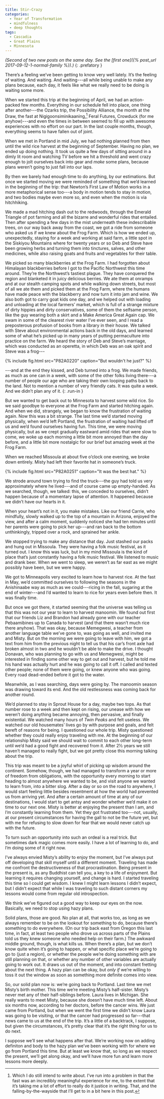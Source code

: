 ```yaml
---
title: Stir-Crazy
categories:
  - Year of Transformation
  - mindfulness
  - deep thoughts
tags:
  - Cascadia
  - Great Plains
  - Minnesota
---
```


*(Second of two new posts on the same day. See the [first one]({% post_url 2017-09-12-1-normal-family
%}).)*
{: .prefatory }

There’s a feeling we’ve been getting to know very well lately. It’s the feeling of waiting. And
waiting. And waiting---all while being unable to make any plans because, each day, it feels like
what we really need to be doing is waiting some more.

When we started this trip at the beginning of April, we had an action-packed few months. Everything
in our schedule fell into place, one thing after another---the Ozarks trip, the Possibility
Alliance, the month at the Draw, the fast at Ni&shy;gig&shy;oons&shy;imin&shy;ikaa&shy;ning,[^1]
Feral Futures, Crowduck (for me anyhow)---and even the times in between seemed to fill up with
awesome experiences with no effort on our part. In the last couple months, though, everything seems
to have fallen out of joint.

[^1]: Which I do still intend to write about. I’ve run into a problem in that the fast was an
    incredibly meaningful experience for me, to the extent that it’s taking me a lot of effort to
    really do it justice in writing. That, and the falling-by-the-wayside that I’ll get to in a bit
    here in this post.

When we met in Portland in mid July, we had nothing planned from then until the wild rice harvest at
the beginning of September. Having no plan, we ended up doing nothing. It took us quite a few days
of sitting around in a dimly lit room and watching TV before we hit a threshold and went crazy
enough to jolt ourselves back into gear and *make* some plans, because plans weren’t going to just
fall into our laps.

By then we barely had enough time to do anything, by our estimations. But once we started moving we
were reminded of something that we’d learned in the beginning of the trip: that Newton’s First Law
of Motion works in a more metaphorical sense too---a body in motion tends to stay in motion, and two
bodies maybe even more so, and even when the motion is via hitchhiking.

We made a mad hitching dash out to the redwoods, through the Emerald Triangle of pot farming and
all the bizarre and wonderful rides that entailed. Then after spending a few days in the mist
underneath these indescribable trees, on our way back away from the coast, we got a ride from
someone who asked us if we knew about the Frog Farm. Which is how we ended up, unexpectedly, staying
for a week and working at said farm, a little spot in the Siskiyou Mountains where for twenty years
or so Deb and Steve have been growing herbs and turning them into tinctures, salves, and other
medicines, while also raising goats and fruits and vegetables for their table.

We picked so many blackberries at the Frog Farm. I had forgotten about Himalayan blackberries before
I got to the Pacific Northwest this time around. They’re the Northwest’s tastiest plague. They have
conquered the region and blanketed it in juicy delicious berries. We ate them at onramps and at our
stealth camping spots and while walking down streets, but most of all we ate them and picked them at
the Frog Farm, where the humans have made peace with the blackberry and now turn it into jam and
wine. We also both got to carry goat kids one day, and we helped out with loading and unloading at
the local farmers’ market, which is full of a strange mixture of dirty hippies and dirty
conservatives, some of them the selfsame person, like the guy wearing both a skirt and a Make
America Great Again cap. We swam in some of the clearest river water I’ve ever seen, and I read
a preposterous profusion of books from a library in their house. We talked with Steve about
environmental actions back in the old days, and learned some of what he’s picked up in many years of
putting permaculture into practice on the farm. We heard the story of Deb and Steve’s marriage,
which was conducted as an operetta, in which Deb was an oak spirit and Steve was a frog---

{% include fig.html src="P82A0220" caption="But wouldn't he just?" %}

---and at the end they kissed, and Deb turned into a frog. We made friends, as much as one can in
a week, with some of the other folks living there---a number of people our age who are taking their
own looping paths back to the land. Not to mention a number of very friendly cats. It was quite
a week. And we didn’t plan any of it.
{: .run-in }

But we wanted to get back out to Minnesota to harvest some wild rice. So we said goodbye to everyone
at the Frog Farm and started hitching again. And when we did, strangely, we began to know the
frustration of waiting again. Now this was a bit strange. The last time we’d started moving
physically, when we’d left Portland, the frustration of waiting had lifted off us and we’d found
ourselves having fun. This time, we were moving physically, but as we crept gradually eastward amid
rides that were slow to come, we woke up each morning a little bit more annoyed than the day before,
and a little bit more nostalgic for our brief but amazing week at the Frog Farm.

When we reached Missoula at about five o’clock one evening, we broke down entirely. Misty had left
their favorite hat in someone’s truck.

{% include fig.html src="P82A0251" caption="It was the best hat." %}

We strode around town trying to find the truck---the guy had told us very approximately where he
lived---and of course came up empty-handed. As we searched, though, we talked: this, we conceded to
ourselves, didn’t happen because of a momentary lapse of attention. It happened because we didn’t
have our hearts in it. 

When your heart’s not in it, you make mistakes. Like our friend Carrie, who mindfully, slowly walked
up to the top of a mountain in Arizona, enjoyed the view, and after a calm moment, suddenly noticed
she had ten minutes until her parents were going to pick her up---and ran back to the bottom
unthinkingly, tripped over a rock, and sprained her ankle.

We stopped trying to make any distance that day. Just stashed our packs and hung out in Missoula.
They were having a folk music festival, as it turned out. I know this was luck, but in my mind
Missoula is the kind of place that’s just constantly having a folk music festival. We listened to
music and drank beer. When we went to sleep, we weren’t as far east as we might possibly have been,
but we were happy.

We got to Minneapolis very excited to learn how to harvest rice. At the fast in May,
we’d committed ourselves to following the seasons in the Anishinaabe way as much as we
could---ricing in the fall, sugaring at the end of winter---and I’d wanted to learn to rice for
years even before then. It was finally time.

But once we got there, it started seeming that the universe was telling us that this was not our
year to learn to harvest manoomin. We found out first that our friends Liz and Brandon had already
gone with our teacher Pebaamibines up to Canada to harvest (and that there wasn’t much rice there
anyhow). That was okay, because Memegwesi, a teacher from another language table we’ve gone to, was
going as well, and invited me and Misty. But on the morning we were going to leave with him, we got
a text from him from the previous night to tell us that his car’s front axle had broken almost in
two and he wouldn’t be able to make the drive. I thought Donavan, who was planning to go with us and
Memegwesi, might be interested in finding some other way to get out and harvest, but he told me his
hand was actually hurt and he was going to call it off. I called and texted other people; none of
them were going, or knew anyone who was going. Every road dead-ended before it got to the water.

Meanwhile, as I was searching, days were going by. The manoomin season was drawing toward its end.
And the old restlessness was coming back for another round.

We’d planned to stay in Sprout House for a day, maybe two tops. As that number rose to a week and
then kept on rising, our unease with how we weren’t doing anything became annoying, then pervasive,
and finally existential. We watched many hours of *Twin Peaks* and felt useless. We watched our old
housemates’ lives go by with purpose and goals, and felt bereft of reasons for being. I questioned
our whole trip. Misty questioned whether they could really enjoy traveling with me. At the beginning
of our relationship Misty said we should wait to commit to each other long-term until we’d had
a good fight and recovered from it. After 2½ years we still haven’t managed to really fight, but we
got pretty close this morning talking about the trip.

This trip was meant to be a joyful whirl of picking up wisdom around the continent. Somehow, though,
we had managed to transform a year or more of freedom from obligations, with the opportunity every
morning to start heading to almost anywhere we wanted to be, and visit anyone we wanted to learn
from, into a bitter slog. After a day or so on the road to anywhere, I would start feeling little
besides resentment at how the world had prevented us from arriving yet. And after a certain amount
of time at any of our destinations, I would start to get antsy and wonder whether we’d make it on
time to our next one. Misty is better at enjoying the present than I am, and I’m constantly learning
from them. Yet they got frustrated too---not, usually, at our present circumstances for having the
gall to not be the future yet, but with me for refusing to slow down for fear that we would never
catch up with the future.

To turn such an opportunity into such an ordeal is a real trick. But sometimes dark magic comes more
easily. I have a lot of learning to do, and I’m doing some of it right now.

I’ve always envied Misty’s ability to enjoy the moment, but I’ve always put off developing that
skill myself until a different moment. Traveling has made me confront the destructiveness of that
procrastination. Being present in the present is, as any Buddhist can tell you, a key to a life of
enjoyment. But learning it requires changing yourself, and change is hard. I started traveling this
time so I could get wisdom. I knew I might learn lessons I didn’t expect, but I didn’t expect that
while I was traveling to such distant corners my lessons would come from regular old introspection.

We think we’ve figured out a good way to keep our eyes on the now. Basically, we need to stop using
hazy plans.

Solid plans, those are good. No plan at all, that works too, as long as we always remember to be on
the lookout for something to do, because there’s something to do everywhere. (On our trip back east
from Oregon this last time, in fact, at least two people who drove us across parts of the Plains
told us they knew someone who needed help on their farm.) The awkward middle ground, though, is what
kills us. When there’s a plan, but we don’t know quite when it’s going to happen, or what specific
place we’re going to go to (just a region), or whether the people we’re doing something with are
still planning on that, or whether any number of other variables are actually going to work out. It
draws us out of the moment, and into constant fretting about the next thing. A hazy plan can be
okay, but *only if* we’re willing to toss it out the window as soon as something more definite comes
into view.

So, our solid plan now is: we’re going back to Portland. Last time we met Misty’s birth mother. This
time we’re meeting Misty’s half-sister. Misty’s never met any of their half-siblings before. Laura
lives in Michigan. She really wants to meet Misty, because she doesn’t have much time left. About
six months now, according to her doctors, before the cancer wins. We just came from Portland, but
when we went the first time we didn’t know Laura was going to be visiting, or that the cancer had
progressed so far---that news came to us at the end of the trip. It’s a little of a backtrack,
I suppose, but given the circumstances, it’s pretty clear that it’s the right thing for us to do
next.

I suppose we’ll see what happens after that. We’re working now on adding definiton and body to the
hazy plan we’ve been working with for where we go from Portland this time. But at least we know
that, so long as we respect the present, we’ll get along okay, and we’ll have more fun and learn
more lessons more deeply.
